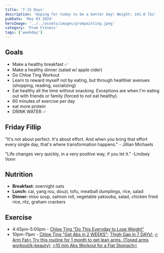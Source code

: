 ```yaml
---
title: 'T-15 Days'
description: 'Hoping for today to be a better day! Weight: 141.0 lbs'
pubDate: 'May 03 2024'
heroImage: '../../assets/images/prompainting.jpeg'
category: 'Prom Fitness'
tags: ['weekday']
---
```


## Goals

- Make a healthy breakfast ✅
- Make a healthy dinner (salad w/ apple cider)
- Do Chloe Ting Workout
- Learn to reward myself not by eating, but through healthier avenues (shopping, reading, socializing)
- Eat healthy all the time without snacking. Exceptions are when I'm eating out with friends or family (forced to not eat healthy).
- 60 minutes of exercise per day
- eat more protein
- DRINK WATER ✅

## Friday Fillip

"It's not about perfect. It's about effort. And when you bring that effort every single day, that's where transformation happens." - Jillian Michaels

"Life changes very quickly, in a very positive way, if you let it." -Lindsey Vonn

## Nutrition

- **Breakfast:** overnight oats
- **Lunch:** cai, yang rou, douzi, tofu, meatball dumplings, rice, salad
- **Dinner:** miso soup, salmon roll, vegetable yakisoba, salad, chicken fried rice, ritz, graham crackers

## Exercise

- 4:45pm-5:00pm - [Chloe Ting "Do This Everyday to Lose Weight"](https://www.youtube.com/watch?v=2MoGxae-zyo)
- 10pm-11pm - [Chloe Ting "Get Abs in 2 WEEKS"](https://www.youtube.com/watch?v=2pLT-olgUJs); [Thigh Gap in 7 DAYs!](https://www.youtube.com/watch?v=cgLwA4_VTMc); [🔥Arm Fat🔥 Try this routine for 1 month to get lean arms. (Toned arms workout/k-beauty)](https://www.youtube.com/watch?v=T-bVqdhqW2U); [🔥10 min Abs Workout for a Flat Stomach🔥](https://www.youtube.com/watch?v=hR1ZgDQqyVI)
